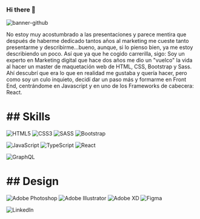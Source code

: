 ### Hi there 👋

<!--
**Pedromn88/Pedromn88** is a ✨ _special_ ✨ repository because its `README.md` (this file) appears on your GitHub profile.-->


![banner-github](https://user-images.githubusercontent.com/81178931/158800198-882d8a69-981a-4221-8640-893f28860797.jpg)

No estoy muy acostumbrado a las presentaciones y parece mentira que después de haberme dedicado tantos años al marketing me cueste tanto presentarme y describirme...bueno, aunque, si lo pienso bien, ya me estoy describiendo un poco. Así que ya que he cogido carrerilla, sigo: Soy un experto en Marketing digital que hace dos años me dio un "vuelco" la vida al hacer un master de maquetación web de HTML, CSS, Bootstrap y Sass. Ahí descubrí que era lo que en realidad me gustaba y quería hacer, pero como soy un culo inquieto, decidí dar un paso más y formarme en Front End, centrándome en Javascript y en uno de los Frameworks de cabecera: React.

<h1>## Skills</h1>

![HTML5](https://img.shields.io/badge/html5-%23E34F26.svg?style=for-the-badge&logo=html5&logoColor=white)
![CSS3](https://img.shields.io/badge/css3-%231572B6.svg?style=for-the-badge&logo=css3&logoColor=white)
![SASS](https://img.shields.io/badge/SASS-hotpink.svg?style=for-the-badge&logo=SASS&logoColor=white)
![Bootstrap](https://img.shields.io/badge/bootstrap-%23563D7C.svg?style=for-the-badge&logo=bootstrap&logoColor=white)


![JavaScript](https://img.shields.io/badge/javascript-%23323330.svg?style=for-the-badge&logo=javascript&logoColor=%23F7DF1E)
![TypeScript](https://img.shields.io/badge/typescript-%23007ACC.svg?style=for-the-badge&logo=typescript&logoColor=white)
![React](https://img.shields.io/badge/react-%2320232a.svg?style=for-the-badge&logo=react&logoColor=%2361DAFB)

![GraphQL](https://img.shields.io/badge/-GraphQL-E10098?style=for-the-badge&logo=graphql&logoColor=white)


<h1>## Design</h1>

![Adobe Photoshop](https://img.shields.io/badge/adobe%20photoshop-%2331A8FF.svg?style=for-the-badge&logo=adobe%20photoshop&logoColor=white)
![Adobe Illustrator](https://img.shields.io/badge/adobe%20illustrator-%23FF9A00.svg?style=for-the-badge&logo=adobe%20illustrator&logoColor=white)
![Adobe XD](https://img.shields.io/badge/Adobe%20XD-470137?style=for-the-badge&logo=Adobe%20XD&logoColor=#FF61F6)
![Figma](https://img.shields.io/badge/figma-%23F24E1E.svg?style=for-the-badge&logo=figma&logoColor=white)

![LinkedIn](https://img.shields.io/badge/linkedin-%230077B5.svg?style=for-the-badge&logo=linkedin&logoColor=white)


